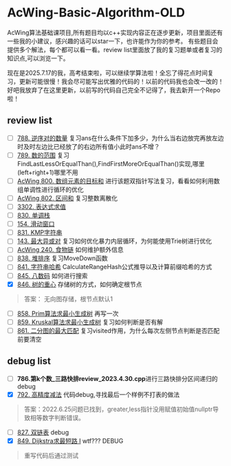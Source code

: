 # AcWing-Basic-Algorithm-OLD

AcWing算法基础课项目,所有题目均以c++实现内容正在逐步更新，项目里面还有一些我的小建议，感兴趣的话可以star一下，也许能作为你的参考。
有些题目会提供多个解法，每个都可以看一看。review list里面放了我的复习题单或者复习的知识点,可以浏览一下。

现在是2025.7.17的我，高考结束啦，可以继续学算法啦！全忘了得花点时间复习，更新可能很慢！我会尽可能写出优雅的代码的！以前的代码我也会改一改的！
好吧我放弃了在这里更新，以前写的代码自己完全不记得了，我去新开一个Repo啦！

## review list

- [ ] [788. 逆序对的数量](https://www.acwing.com/problem/content/790/)
  复习ans在什么条件下加多少，为什么当右边放完再放左边时及时左边比已经放了的右边所有值小此时ans不增？
- [ ] [789. 数的范围](https://www.acwing.com/problem/content/description/791/)
  复习FindLastLessOrEqualThan(),FindFirstMoreOrEqualThan()实现,哪里(left+right+1)哪里不用
- [ ] [AcWing 800. 数组元素的目标和](https://www.acwing.com/problem/content/802/)
  进行该题双指针写法复习，看看如何利用数组单调性进行循环的优化
- [ ] [AcWing 802. 区间和](https://www.acwing.com/problem/content/804/)
  复习整数离散化
- [ ] [3302. 表达式求值](https://www.acwing.com/problem/content/3305/)
- [ ] [830. 单调栈](https://www.acwing.com/problem/content/832/)
- [ ] [154. 滑动窗口](https://www.acwing.com/problem/content/156/)
- [ ] [831. KMP字符串](https://www.acwing.com/problem/content/833/)
- [ ] [143. 最大异或对](https://www.acwing.com/problem/content/145/)
  复习如何优化暴力内层循环，为何能使用Trie树进行优化
- [ ] [AcWing 240. 食物链](https://www.acwing.com/problem/content/242/)
  如何维护额外信息
- [ ] [838. 堆排序](https://www.acwing.com/problem/content/840/)
  复习MoveDown函数
- [ ] [841. 字符串哈希](https://www.acwing.com/problem/content/843/)
  CalculateRangeHash公式推导以及计算前缀哈希的方式
- [ ] [845. 八数码](https://www.acwing.com/problem/content/847/)
  如何进行搜索
- [X] [846. 树的重心](https://www.acwing.com/problem/content/848/)
  存储树的方式，如何确定根节点

> 答案： 无向图存储，根节点默认1

- [ ] [858. Prim算法求最小生成树](https://www.acwing.com/problem/content/860/)
  再写一次
- [ ] [859. Kruskal算法求最小生成树](https://www.acwing.com/problem/content/861/)
  复习如何判断是否有解
- [ ] [861. 二分图的最大匹配](https://www.acwing.com/problem/content/863/)
  复习visited作用，为什么每次左侧节点判断是否匹配前要清空

## debug list

- [ ] **786.第k个数_三路快排review_2023.4.30.cpp**进行三路快排分区间递归的debug
- [X] [792. 高精度减法](https://www.acwing.com/problem/content/794/)
  代码debug,寻找最后一个样例不打表的做法

> 答案：2022.6.25问题已找到，greater,less指针没用赋值初始值nullptr导致相等数字判断错误。

- [ ] [827. 双链表](https://www.acwing.com/problem/content/829/)
  debug
- [X] [849. Dijkstra求最短路 I](https://www.acwing.com/problem/content/851/)
  wtf??? DEBUG

> 重写代码后通过测试
